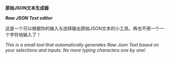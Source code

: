 **原始JSON文本生成器**

***Raw JSON Text editor***


 
这是一个可以根据你的输入与选择输出原始JSON文本的小工具。再也不用一个一个字符地输入了！

*This is a small tool that automatically generates Raw Json Text based on your selections and inputs. No more typing characters one by one!*
